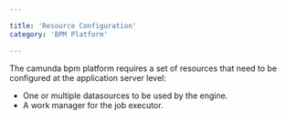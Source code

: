 ```yaml
---

title: 'Resource Configuration'
category: 'BPM Platform'

---
```



The camunda bpm platform requires a set of resources that need to be configured at the application server level:

* One or multiple datasources to be used by the engine.
* A work manager for the job executor.
